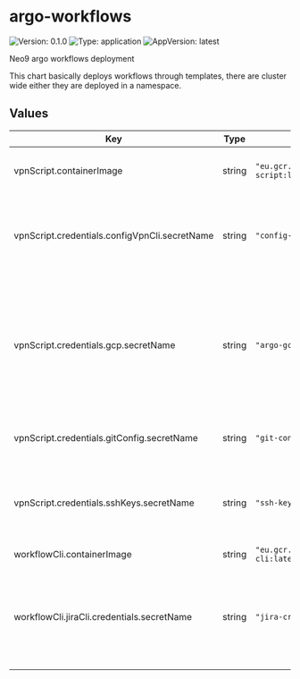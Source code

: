 # argo-workflows

![Version: 0.1.0](https://img.shields.io/badge/Version-0.1.0-informational?style=flat-square) ![Type: application](https://img.shields.io/badge/Type-application-informational?style=flat-square) ![AppVersion: latest](https://img.shields.io/badge/AppVersion-latest-informational?style=flat-square)

Neo9 argo workflows deployment

This chart basically deploys workflows through templates, there are cluster wide either they are deployed in a namespace.

## Values

| Key | Type | Default | Description |
|-----|------|---------|-------------|
| vpnScript.containerImage | string | `"eu.gcr.io/neokube/vpn-script:latest"` | container image used by vpn script |
| vpnScript.credentials.configVpnCli.secretName | string | `"config-vpn-cli"` | name of the secret containing vpn script cli config (env parameters) |
| vpnScript.credentials.gcp.secretName | string | `"argo-gcloud-credendtials"` | name of the secret containing gcp service account token (key cred.json, mandatory to mount file with the same name) |
| vpnScript.credentials.gitConfig.secretName | string | `"git-config"` | name of the secret containing .gitconfig |
| vpnScript.credentials.sshKeys.secretName | string | `"ssh-key"` | name of the secret containing ssh config (config, private and public keys) |
| workflowCli.containerImage | string | `"eu.gcr.io/neokube/workflow-cli:latest"` |  |
| workflowCli.jiraCli.credentials.secretName | string | `"jira-credentials"` | name of the secret containing jira credentials with keys (user, token, jira-url) |